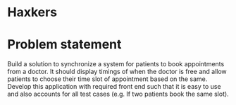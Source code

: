 # Haxkers
# Problem statement

Build a solution to synchronize a system for patients to book appointments from a doctor. It should display timings of when the doctor is free and allow patients to choose their time slot of appointment based on the same. Develop this application with required front end such that it is easy to use and also accounts for all test cases (e.g. If two patients book the same slot). 
